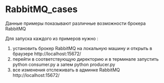 # RabbitMQ_cases

Данные примеры показывают различные возможности брокера RabbitMQ 

Для запуска каждого из примеров нужно : 
1) установить брокер RabbitMQ на локальную  машину и открыть в браузере http://localhost:15672/
2) перейти в соответствующую директорию и в терминале запустить python consumer.py а затем python producer.py 
3) все изменения отслеживать в админке RabbitMQ http://localhost:15672/
